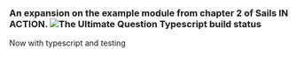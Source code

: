 ### An expansion on the example module from chapter 2 of Sails IN ACTION. ![The Ultimate Question Typescript build status](https://travis-ci.org/matthova/the-ultimate-question-typescript.svg?branch=master)

Now with typescript and testing